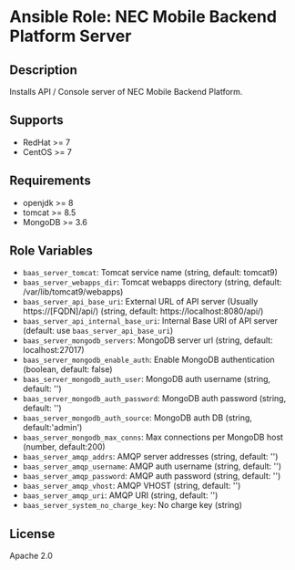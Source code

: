 # Ansible Role: NEC Mobile Backend Platform Server

## Description

Installs API / Console server of NEC Mobile Backend Platform.

## Supports

* RedHat >= 7
* CentOS >= 7

## Requirements

* openjdk >= 8
* tomcat >= 8.5
* MongoDB >= 3.6

## Role Variables

* ``baas_server_tomcat``: Tomcat service name (string, default: tomcat9)
* ``baas_server_webapps_dir``: Tomcat webapps directory (string, default: /var/lib/tomcat9/webapps)
* ``baas_server_api_base_uri``: External URL of API server (Usually https://[FQDN]/api/) (string, default: https://localhost:8080/api/)
* ``baas_server_api_internal_base_uri``: Internal Base URI of API server  (default: use ``baas_server_api_base_uri``)
* ``baas_server_mongodb_servers``: MongoDB server url (string, default: localhost:27017)
* ``baas_server_mongodb_enable_auth``: Enable MongoDB authentication (boolean, default: false)
* ``baas_server_mongodb_auth_user``: MongoDB auth username (string, default: '')
* ``baas_server_mongodb_auth_password``: MongoDB auth password (string, default: '')
* ``baas_server_mongodb_auth_source``: MongoDB auth DB (string, default:'admin')
* ``baas_server_mongodb_max_conns``: Max connections per MongoDB host (number, default:200)
* ``baas_server_amqp_addrs``: AMQP server addresses (string, default: '')
* ``baas_server_amqp_username``: AMQP auth username (string, default: '')
* ``baas_server_amqp_password``: AMQP auth password (string, default: '')
* ``baas_server_amqp_vhost``: AMQP VHOST (string, default: '')
* ``baas_server_amqp_uri``: AMQP URI (string, default: '')
* ``baas_server_system_no_charge_key``: No charge key (string)

## License

Apache 2.0
